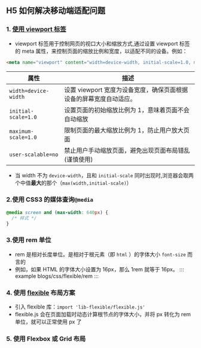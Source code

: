 <!--
 * @Description:
 * @Date: 2024-10-30 18:10:00
 * @LastEditTime: 2024-10-31 09:54:18
-->

## H5 如何解决移动端适配问题

### 1. [使⽤ viewport 标签](https://blog.csdn.net/qq_39454432/article/details/138488494)

- viewport 标签用于控制网页的视口大小和缩放方式,通过设置 viewport 标签的 meta 属性，来控制⻚⾯的缩放⽐例和宽度，以适配不同的设备。例如：

```html
<meta name="viewport" content="width=device-width, initial-scale=1.0, maximum-scale=1.0, user-scalable=no" />
```

| 属性                 | 描述                                                               |
| -------------------- | ------------------------------------------------------------------ |
| `width=device-width` | 设置 viewport 宽度为设备宽度，确保页面根据设备的屏幕宽度自动适应。 |
| `initial-scale=1.0`  | 设置页面的初始缩放比例为 1，意味着页面不会自动缩放                 |
| `maximum-scale=1.0`  | 限制页面的最大缩放比例为 1，防止用户放大页面                       |
| `user-scalable=no`   | 禁止用户手动缩放页面，避免出现页面布局错乱(谨慎使用)               |

- 当 width 不为 `device-width`，且和 `initial-scale` 同时出现时,浏览器会取两个中值**最大**的那个（`max(width,initial-scale)`）

### 2.使⽤ CSS3 的媒体查询`@media`

```css
@media screen and (max-width: 640px) {
  /* 样式 */
}
```

### 3.使⽤ rem 单位

- rem 是相对长度单位。是相对于根元素（即 `html` ）的字体大小 `font-size` 而言的
- 例如，如果 HTML 的字体大小设置为 16px，那么 1rem 就等于 16px。
  ::: example
  blogs/css/flexible/rem
  :::

### 4. 使⽤ [flexible](https://www.cnblogs.com/fightjianxian/p/11918806.html) 布局⽅案

- 引入 flexible 库：`import 'lib-flexible/flexible.js'`
- flexible.js 会在⻚⾯加载时动态计算根节点的字体⼤⼩，并将 px 转化为 rem 单位，就可以正常使用 px 了

### 5. 使用 Flexbox 或 Grid 布局
